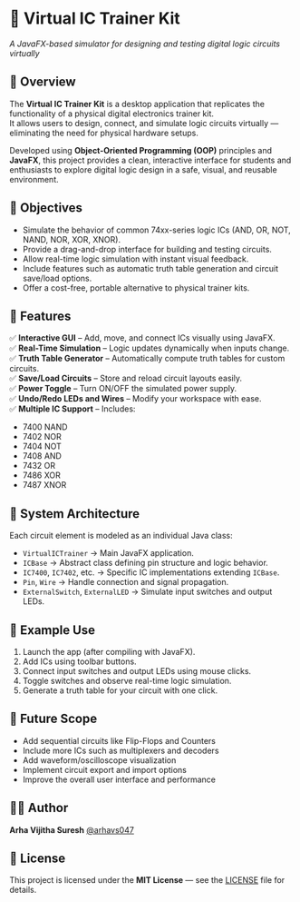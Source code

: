 # 🧠 Virtual IC Trainer Kit  
_A JavaFX-based simulator for designing and testing digital logic circuits virtually_

## 📖 Overview  
The **Virtual IC Trainer Kit** is a desktop application that replicates the functionality of a physical digital electronics trainer kit.  
It allows users to design, connect, and simulate logic circuits virtually — eliminating the need for physical hardware setups.

Developed using **Object-Oriented Programming (OOP)** principles and **JavaFX**, this project provides a clean, interactive interface for students and enthusiasts to explore digital logic design in a safe, visual, and reusable environment.

## 🎯 Objectives
- Simulate the behavior of common 74xx-series logic ICs (AND, OR, NOT, NAND, NOR, XOR, XNOR).  
- Provide a drag-and-drop interface for building and testing circuits.  
- Allow real-time logic simulation with instant visual feedback.  
- Include features such as automatic truth table generation and circuit save/load options.  
- Offer a cost-free, portable alternative to physical trainer kits.

## 🧩 Features
✅ **Interactive GUI** – Add, move, and connect ICs visually using JavaFX.  
✅ **Real-Time Simulation** – Logic updates dynamically when inputs change.  
✅ **Truth Table Generator** – Automatically compute truth tables for custom circuits.  
✅ **Save/Load Circuits** – Store and reload circuit layouts easily.  
✅ **Power Toggle** – Turn ON/OFF the simulated power supply.  
✅ **Undo/Redo LEDs and Wires** – Modify your workspace with ease.  
✅ **Multiple IC Support** – Includes:
- 7400 NAND  
- 7402 NOR  
- 7404 NOT  
- 7408 AND  
- 7432 OR  
- 7486 XOR  
- 7487 XNOR  

## 🧠 System Architecture
Each circuit element is modeled as an individual Java class:
- `VirtualICTrainer` → Main JavaFX application.  
- `ICBase` → Abstract class defining pin structure and logic behavior.  
- `IC7400`, `IC7402`, etc. → Specific IC implementations extending `ICBase`.  
- `Pin`, `Wire` → Handle connection and signal propagation.  
- `ExternalSwitch`, `ExternalLED` → Simulate input switches and output LEDs.

## 🧮 Example Use
1. Launch the app (after compiling with JavaFX).  
2. Add ICs using toolbar buttons.  
3. Connect input switches and output LEDs using mouse clicks.  
4. Toggle switches and observe real-time logic simulation.  
5. Generate a truth table for your circuit with one click.

## 🚀 Future Scope

- Add sequential circuits like Flip-Flops and Counters  
- Include more ICs such as multiplexers and decoders  
- Add waveform/oscilloscope visualization  
- Implement circuit export and import options  
- Improve the overall user interface and performance  

## 👩‍💻 Author  
**Arha Vijitha Suresh** [@arhavs047](https://github.com/arhavs047)

## 📜 License  
This project is licensed under the **MIT License** — see the [LICENSE](./LICENSE) file for details.

